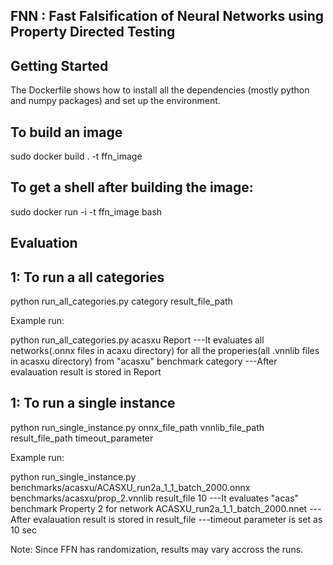 FNN : Fast Falsification of Neural Networks using Property Directed Testing
----------------------------------------------------------------------------

Getting Started
-------------------------

The Dockerfile shows how to install all the dependencies (mostly python and numpy packages) and set up the environment. 

To build an image
-----------------
sudo docker build . -t ffn_image 

To get a shell after building the image:
-------------------------------------------
sudo docker run -i -t ffn_image bash

Evaluation
---------------
1: To run a all categories
   ------------------------------
python run_all_categories.py category result_file_path

Example run:

python run_all_categories.py acasxu Report
 ---It evaluates all networks(.onnx files in acaxu directory) for all the properies(all .vnnlib files in acasxu directory) from "acasxu" benchmark category 
 ---After evalauation result is stored in Report

1: To run a single instance
   ------------------------------
python run_single_instance.py onnx_file_path vnnlib_file_path result_file_path timeout_parameter

Example run:

python run_single_instance.py benchmarks/acasxu/ACASXU_run2a_1_1_batch_2000.onnx benchmarks/acasxu/prop_2.vnnlib result_file 10
 ---It evaluates "acas" benchmark Property 2 for network ACASXU_run2a_1_1_batch_2000.nnet
 ---After evalauation result is stored in result_file
 ---timeout parameter is set as 10 sec


Note: Since FFN has randomization, results may vary accross the runs.
